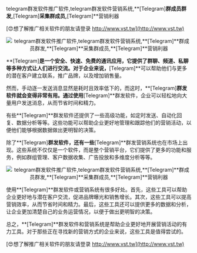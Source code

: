 telegram群发软件推广软件,telegram群发软件营销系统,**[Telegram]**群成员群发,**[Telegram]**采集群成员,**[Telegram]**营销利器

[😍想了解推广相关软件的朋友请登录 http://www.vst.tw](http://www.vst.tw)

 <center><img src="https://vst.tw/MP4/tuiguang/png/2.png" alt="telegram群发软件推广软件,telegram群发软件营销系统,**[Telegram]**群成员群发,**[Telegram]**采集群成员,**[Telegram]**营销利器"></center>

**[Telegram]**是一个安全、快速、免费的通讯应用，它提供了群聊、频道、私聊等多种方式让人们进行交流。对于企业来说，**[Telegram]**可以帮助他们与更多的潜在客户建立联系，推广品牌，以及增加销售量。

然而，手动逐一发送消息显然是耗时且效率低下的，而这时，**[Telegram]**群发软件就会变得非常有用。通过使用**[Telegram]**群发软件，企业可以轻松地向大量用户发送消息，从而节省时间和精力。

有些**[Telegram]**群发软件还提供了一些高级功能，如定时发送、自动化回复、数据分析等等。这些功能可以帮助企业更好地管理和跟踪他们的营销活动，以便他们能够根据数据做出更明智的决策。

除了**[Telegram]**群发软件，还有一些**[Telegram]**群发营销系统也在市场上出现。这些系统不仅仅是一个软件，而是整个营销平台，它们提供了更多的功能和服务，例如群组管理、客户数据收集、广告投放和多维度分析等等。

 <center><img src="https://vst.tw/MP4/tuiguang/png/4.png" alt="telegram群发软件推广软件,telegram群发软件营销系统,**[Telegram]**群成员群发,**[Telegram]**采集群成员,**[Telegram]**营销利器"></center>

使用**[Telegram]**群发软件或营销系统有很多好处。首先，这些工具可以帮助企业更好地与潜在客户交流，促进品牌曝光和销售增长。其次，这些工具可以提高营销效率，从而节省时间和精力。最后，这些工具还可以提供更多的数据和分析，让企业更加清楚自己的业务运营情况，以便于做出更明智的决策。

总之，**[Telegram]**群发软件和营销系统是帮助企业更好地开展营销活动的有力工具。对于那些正在寻找新的营销方式的企业来说，这些工具是值得尝试的。

[😍想了解推广相关软件的朋友请登录 http://www.vst.tw](http://www.vst.tw)



